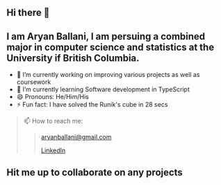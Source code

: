## Hi there 👋
## I am Aryan Ballani, I am persuing a combined major in computer science and statistics at the University if British Columbia.
- 🔭 I’m currently working on improving various projects as well as coursework
- 🌱 I’m currently learning Software development in TypeScript
- 😄 Pronouns: He/Him/His
- ⚡ Fun fact: I have solved the Runik's cube in 28 secs
> 📫 How to reach me:
>> aryanballani@gmail.com
>> 
>> [LinkedIn](https://www.linkedin.com/in/aryanballani/)

## Hit me up to collaborate on any projects


<!--
**aryanballani/aryanballani** is a ✨ _special_ ✨ repository because its `README.md` (this file) appears on your GitHub profile.

Here are some ideas to get you started:

- 🔭 I’m currently working on ...
- 🌱 I’m currently learning ...
- 👯 I’m looking to collaborate on ...
- 🤔 I’m looking for help with ...
- 💬 Ask me about ...
- 📫 How to reach me: ...
- 😄 Pronouns: ...
- ⚡ Fun fact: ...
-->
